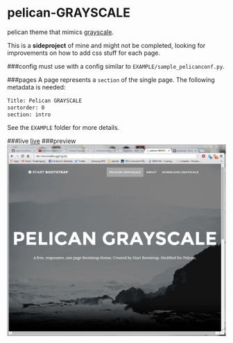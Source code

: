 pelican-GRAYSCALE
===================

pelican theme that mimics [grayscale]. 

This is a **sideproject** of mine and might not be completed, looking for improvements on how to add css stuff for each page.


###config
must use with a config similar to `EXAMPLE/sample_pelicanconf.py`.

###pages
A page represents a `section` of the single page. The following metadata is needed:
```
Title: Pelican GRAYSCALE
sortorder: 0
section: intro
```
See the `EXAMPLE` folder for more details.

###live
[live]
###preview
![preview](pelican-grayscale.PNG "Preview Image")


[grayscale]: http://startbootstrap.com/templates/grayscale/  "GRAYSCALE"
[live]: http://dev.heroicdebugging.biz/ "GRAYSCALE DEV"
